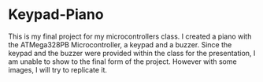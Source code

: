 # Keypad-Piano
This is my final project for my microcontrollers class. I created a piano with the ATMega328PB Microcontroller, a keypad and a buzzer.
Since the keypad and the buzzer were provided within the class for the presentation, I am unable to show to the final form of the project. However with some images, I will try to replicate it. 
